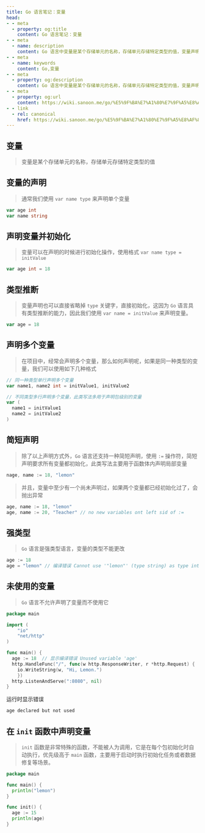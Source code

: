 ```yaml
---
title: Go 语言笔记：变量
head:
- - meta
  - property: og:title
    content: Go 语言笔记：变量
- - meta
  - name: description
    content: Go 语言中变量是某个存储单元的名称，存储单元存储特定类型的值，变量声明、初始化、使用及类型推断
- - meta
  - name: keywords
    content: Go,变量
- - meta
  - property: og:description
    content: Go 语言中变量是某个存储单元的名称，存储单元存储特定类型的值，变量声明、初始化、使用及类型推断
- - meta
  - property: og:url
    content: https://wiki.sanoon.me/go/%E5%9F%BA%E7%A1%80%E7%9F%A5%E8%AF%86/%E5%8F%98%E9%87%8F
- - link
  - rel: canonical
    href: https://wiki.sanoon.me/go/%E5%9F%BA%E7%A1%80%E7%9F%A5%E8%AF%86/%E5%8F%98%E9%87%8F
---
```


## 变量

> 变量是某个存储单元的名称，存储单元存储特定类型的值

  

## 变量的声明

> 通常我们使用 `var name type` 来声明单个变量

```go
var age int
var name string
```

  

## 声明变量并初始化

> 变量可以在声明的时候进行初始化操作，使用格式 `var name type = initValue`

 ```go
var age int = 18
 ```

  

## 类型推断

> 变量声明也可以直接省略掉 `type`  关键字，直接初始化，这因为 `Go` 语言具有类型推断的能力，因此我们使用 `var name = initValue` 来声明变量。

```go
var age = 18
```

   

## 声明多个变量

> 在项目中，经常会声明多个变量，那么如何声明呢，如果是同一种类型的变量，我们可以使用如下几种格式

```go
// 同一种类型单行声明多个变量
var name1, name2 int = initValue1, initValue2

// 不同类型多行声明多个变量，此类写法多用于声明包级别的变量
var (
  name1 = initValue1
  name2 = initValue2
)
```

   

## 简短声明

> 除了以上声明方式外，`Go` 语言还支持一种简短声明，使用 `:=` 操作符，简短声明要求所有变量都初始化，此类写法主要用于函数体内声明局部变量

```go
nage, name := 18, "lemon"
```

> 并且，变量中至少有一个尚未声明过，如果两个变量都已经初始化过了，会抛出异常

```go
age, name := 18, "lemon"
age, name := 20, "Teacher" // no new variables ont left sid of :=
```

  

## 强类型

> `Go` 语言是强类型语言，变量的类型不能更改

```go
age := 18
age = "lemon" // 编译错误 Cannot use '"lemon"' (type string) as type int 
```

  

## 未使用的变量

> `Go` 语言不允许声明了变量而不使用它

```go
package main

import (
	"io"
	"net/http"
)

func main() {
  age := 18  // 显示编译错误 Unused variable 'age' 
  http.HandleFunc("/", func(w http.ResponseWriter, r *http.Request) {
    io.WriteString(w, "Hi, Lemon.")
	})
  http.ListenAndServe(":8080", nil)
}
```

运行时显示错误

```go
age declared but not used
```

## 在 `init` 函数中声明变量

> `init` 函数是非常特殊的函数，不能被人为调用，它是在每个包初始化时自动执行，优先级高于 `main` 函数，主要用于启动时执行初始化任务或者数据修复等场景。

```go
package main

func main() {
  println("lemon")
}

func init() {
  age := 15
  println(age)
}
```
